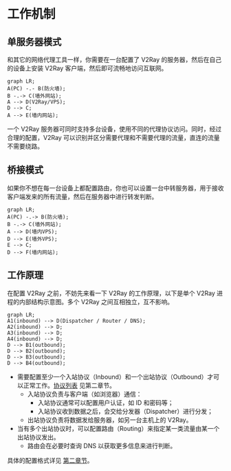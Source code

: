 # 工作机制

## 单服务器模式

和其它的网络代理工具一样，你需要在一台配置了 V2Ray 的服务器，然后在自己的设备上安装 V2Ray 客户端，然后即可流畅地访问互联网。

```mermaid
graph LR;
A(PC) -.- B(防火墙);
B -.-> C(墙外网站);
A --> D(V2Ray/VPS);
D --> C;
A --> E(墙内网站);
```

一个 V2Ray 服务器可同时支持多台设备，使用不同的代理协议访问。同时，经过合理的配置，V2Ray 可以识别并区分需要代理和不需要代理的流量，直连的流量不需要绕路。

## 桥接模式

如果你不想在每一台设备上都配置路由，你也可以设置一台中转服务器，用于接收客户端发来的所有流量，然后在服务器中进行转发判断。

```mermaid
graph LR;
A(PC) -.-> B(防火墙);
B -.-> C(墙外网站);
A --> D(墙内VPS);
D --> E(墙外VPS);
E --> C;
D --> F(墙内网站);
```

## 工作原理

在配置 V2Ray 之前，不妨先来看一下 V2Ray 的工作原理，以下是单个 V2Ray 进程的内部结构示意图。多个 V2Ray 之间互相独立，互不影响。

```mermaid
graph LR;
A1(inbound) --> D(Dispatcher / Router / DNS);
A2(inbound) --> D;
A3(inbound) --> D;
A4(inbound) --> D;
D --> B1(outbound);
D --> B2(outbound);
D --> B3(outbound);
D --> B4(outbound);
```

* 需要配置至少一个入站协议（Inbound）和一个出站协议（Outbound）才可以正常工作。[协议列表](../chapter_02/02_protocols.md) 见第二章节。
  * 入站协议负责与客户端（如浏览器）通信：
    * 入站协议通常可以配置用户认证，如 ID 和密码等；
    * 入站协议收到数据之后，会交给分发器（Dispatcher）进行分发；
  * 出站协议负责将数据发给服务器，如另一台主机上的 V2Ray。
* 当有多个出站协议时，可以配置路由（Routing）来指定某一类流量由某一个出站协议发出。
  * 路由会在必要时查询 DNS 以获取更多信息来进行判断。

具体的配置格式详见 [第二章节](../config/overview.md)。
